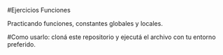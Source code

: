 #Ejercicios Funciones

Practicando funciones, constantes globales y locales.

#Como usarlo:
cloná este repositorio y ejecutá el archivo con tu entorno preferido.
